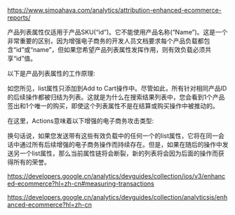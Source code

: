 https://www.simoahava.com/analytics/attribution-enhanced-ecommerce-reports/

产品列表属性仅适用于产品SKU(“id”)。它不能使用产品名称(“Name”)。这是一个非常重要的区别，因为增强电子商务的开发人员文档要求每个产品负载都包含“id”或“name”，但如果您希望产品列表属性发挥作用，则有效负载必须共享“id”值。

以下是产品列表属性的工作原理:

如您所见，list属性只添加到Add to Cart操作中。尽管如此，所有针对相同产品ID的后续操作都被归结为列表。这就是为什么在搜索结果列表中，您会看到1个产品签出和1个唯一的购买，即使这个列表属性不是在结算或购买操作中被推动的。

在这里，Actions意味着以下增强的电子商务攻击类型:

换句话说，如果您发送带有这些有效负载中的任何一个的list属性，它将在同一会话中通过所有后续增强的电子商务操作而持续存在。但是，如果在随后的操作中发送另一个list属性，那么当前属性链将会断裂，新的列表将会因为后面的操作而获得所有的荣誉。

https://developers.google.cn/analytics/devguides/collection/ios/v3/enhanced-ecommerce?hl=zh-cn#measuring-transactions

https://developers.google.cn/analytics/devguides/collection/analyticsjs/enhanced-ecommerce?hl=zh-cn